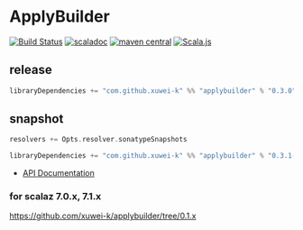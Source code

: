 # ApplyBuilder

[![Build Status](https://travis-ci.com/xuwei-k/applybuilder.png?branch=master)](http://travis-ci.com/xuwei-k/applybuilder)
[![scaladoc](https://javadoc-badge.appspot.com/com.github.xuwei-k/applybuilder_2.12.svg?label=scaladoc)](https://javadoc-badge.appspot.com/com.github.xuwei-k/applybuilder_2.12/scalaz/ApplyBuilder$.html?javadocio=true)
[![maven central](https://maven-badges.herokuapp.com/maven-central/com.github.xuwei-k/applybuilder_2.13/badge.svg)](https://maven-badges.herokuapp.com/maven-central/com.github.xuwei-k/applybuilder_2.13)
[![Scala.js](https://www.scala-js.org/assets/badges/scalajs-0.6.13.svg)](https://www.scala-js.org)

## release

```scala
libraryDependencies += "com.github.xuwei-k" %% "applybuilder" % "0.3.0"
```

## snapshot

```scala
resolvers += Opts.resolver.sonatypeSnapshots

libraryDependencies += "com.github.xuwei-k" %% "applybuilder" % "0.3.1-SNAPSHOT"
```

- [API Documentation](https://oss.sonatype.org/service/local/repositories/snapshots/archive/com/github/xuwei-k/applybuilder_2.13/0.3.1-SNAPSHOT/applybuilder_2.13-0.3.1-SNAPSHOT-javadoc.jar/!/index.html)

### for scalaz 7.0.x, 7.1.x

<https://github.com/xuwei-k/applybuilder/tree/0.1.x>
